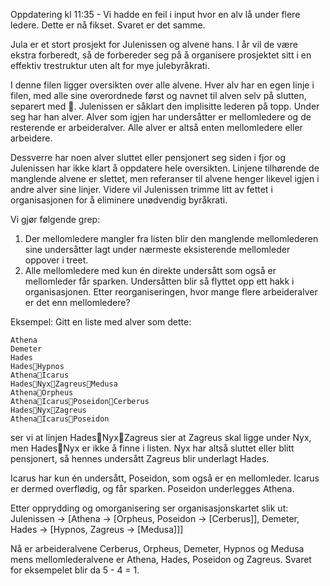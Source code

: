 Oppdatering kl 11:35 - Vi hadde en feil i input hvor en alv lå under flere ledere. Dette er nå fikset. Svaret er det samme.

Jula er et stort prosjekt for Julenissen og alvene hans. I år vil de være ekstra forberedt, så de forbereder seg på å organisere prosjektet sitt i en effektiv trestruktur uten alt for mye julebyråkrati.

I denne filen ligger oversikten over alle alvene. Hver alv har en egen linje i filen, med alle sine overordnede først og navnet til alven selv på slutten, separert med 🎄. Julenissen er såklart den implisitte lederen på topp. Under seg har han alver. Alver som igjen har undersåtter er mellomledere og de resterende er arbeideralver. Alle alver er altså enten mellomledere eller arbeidere.

Dessverre har noen alver sluttet eller pensjonert seg siden i fjor og Julenissen har ikke klart å oppdatere hele oversikten. Linjene tilhørende de manglende alvene er slettet, men referanser til alvene henger likevel igjen i andre alver sine linjer. Videre vil Julenissen trimme litt av fettet i organisasjonen for å eliminere unødvendig byråkrati.

Vi gjør følgende grep:

1. Der mellomledere mangler fra listen blir den manglende mellomlederen sine undersåtter lagt under nærmeste eksisterende mellomleder oppover i treet.
2. Alle mellomledere med kun én direkte undersått som også er mellomleder får sparken. Undersåtten blir så flyttet opp ett hakk i organisasjonen.
Etter reorganiseringen, hvor mange flere arbeideralver er det enn mellomledere?

Eksempel:
Gitt en liste med alver som dette:
```
Athena
Demeter
Hades
Hades🎄Hypnos
Athena🎄Icarus
Hades🎄Nyx🎄Zagreus🎄Medusa
Athena🎄Orpheus
Athena🎄Icarus🎄Poseidon🎄Cerberus
Hades🎄Nyx🎄Zagreus
Athena🎄Icarus🎄Poseidon
````
ser vi at linjen Hades🎄Nyx🎄Zagreus sier at Zagreus skal ligge under Nyx, men Hades🎄Nyx er ikke å finne i listen. Nyx har altså sluttet eller blitt pensjonert, så hennes undersått Zagreus blir underlagt Hades.

Icarus har kun én undersått, Poseidon, som også er en mellomleder. Icarus er dermed overflødig, og får sparken. Poseidon underlegges Athena.

Etter opprydding og omorganisering ser organisasjonskartet slik ut: Julenissen -> [Athena -> [Orpheus, Poseidon -> [Cerberus]], Demeter, Hades -> [Hypnos, Zagreus -> [Medusa]]]

Nå er arbeideralvene Cerberus, Orpheus, Demeter, Hypnos og Medusa mens mellomlederalvene er Athena, Hades, Poseidon og Zagreus. Svaret for eksempelet blir da 5 - 4 = 1.
